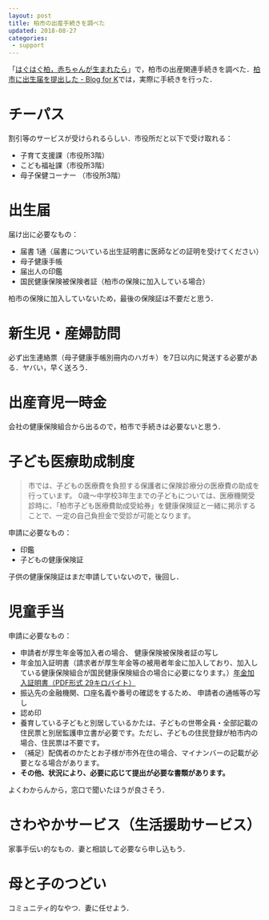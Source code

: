 ```yaml
---
layout: post
title: 柏市の出産手続きを調べた
updated: 2018-08-27
categories:
 - support
---
```


「[はぐはぐ柏，赤ちゃんが生まれたら](http://www.city.kashiwa.lg.jp/living/haguhagu/2100/2101/2102/2106/index.html)」で，柏市の出産関連手続きを調べた．[柏市に出生届を提出した - Blog for K](https://blog4k.github.io/2018-08-30/submit)では，実際に手続きを行った．

# チーパス

割引等のサービスが受けられるらしい．市役所だと以下で受け取れる：

- 子育て支援課（市役所3階）
- こども福祉課（市役所3階）
- 母子保健コーナー （市役所3階）

# 出生届

届け出に必要なもの：

- 届書 1通（届書についている出生証明書に医師などの証明を受けてください）
- 母子健康手帳
- 届出人の印鑑
- 国民健康保険被保険者証（柏市の保険に加入している場合）

柏市の保険に加入していないため，最後の保険証は不要だと思う．

# 新生児・産婦訪問

必ず出生連絡票（母子健康手帳別冊内のハガキ）を7日以内に発送する必要がある．ヤバい，早く送ろう．

# 出産育児一時金

会社の健康保険組合から出るので，柏市で手続きは必要ないと思う．

# 子ども医療助成制度

> 市では、子どもの医療費を負担する保護者に保険診療分の医療費の助成を行っています。
0歳～中学校3年生までの子どもについては、医療機関受診時に、「柏市子ども医療費助成受給券」を健康保険証と一緒に掲示することで、一定の自己負担金で受診が可能となります。

申請に必要なもの：

- 印鑑
- 子どもの健康保険証

子供の健康保険証はまだ申請していないので，後回し．

# 児童手当

申請に必要なもの：

- 申請者が厚生年金等加入者の場合、 健康保険被保険者証の写し
- 年金加入証明書（請求者が厚生年金等の被用者年金に加入しており、加入している健康保険組合が国民健康保険組合の場合に必要になります。）[年金加入証明書（PDF形式 29キロバイト）](http://www.city.kashiwa.lg.jp/soshiki/070400/jidouteate_d/fil/nenkinkanyusyoumei.pdf)
- 振込先の金融機関、口座名義や番号の確認をするため、 申請者の通帳等の写し
- 認め印
- 養育している子どもと別居しているかたは、子どもの世帯全員・全部記載の住民票と別居監護申立書が必要です。ただし、子どもの住民登録が柏市内の場合、住民票は不要です。
- （補足）配偶者のかたとお子様が市外在住の場合、マイナンバーの記載が必要となる場合があります。
- **その他、状況により、必要に応じて提出が必要な書類があります。**

よくわからんから，窓口で聞いたほうが良さそう．

# さわやかサービス（生活援助サービス）

家事手伝い的なもの．妻と相談して必要なら申し込もう．

# 母と子のつどい

コミュニティ的なやつ．妻に任せよう．
